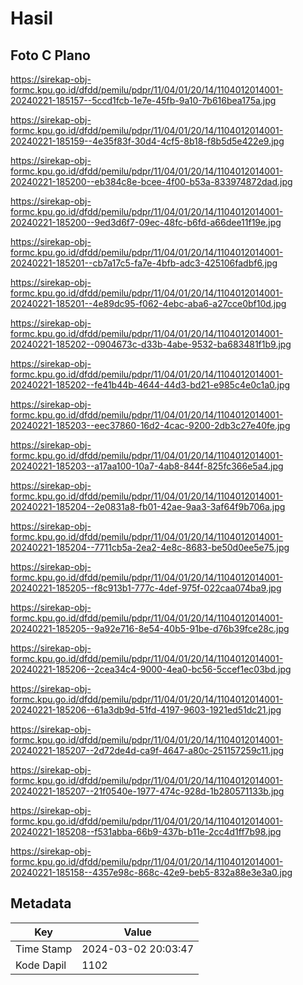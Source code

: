 # Hasil

## Foto C Plano

https://sirekap-obj-formc.kpu.go.id/dfdd/pemilu/pdpr/11/04/01/20/14/1104012014001-20240221-185157--5ccd1fcb-1e7e-45fb-9a10-7b616bea175a.jpg

https://sirekap-obj-formc.kpu.go.id/dfdd/pemilu/pdpr/11/04/01/20/14/1104012014001-20240221-185159--4e35f83f-30d4-4cf5-8b18-f8b5d5e422e9.jpg

https://sirekap-obj-formc.kpu.go.id/dfdd/pemilu/pdpr/11/04/01/20/14/1104012014001-20240221-185200--eb384c8e-bcee-4f00-b53a-833974872dad.jpg

https://sirekap-obj-formc.kpu.go.id/dfdd/pemilu/pdpr/11/04/01/20/14/1104012014001-20240221-185200--9ed3d6f7-09ec-48fc-b6fd-a66dee11f19e.jpg

https://sirekap-obj-formc.kpu.go.id/dfdd/pemilu/pdpr/11/04/01/20/14/1104012014001-20240221-185201--cb7a17c5-fa7e-4bfb-adc3-425106fadbf6.jpg

https://sirekap-obj-formc.kpu.go.id/dfdd/pemilu/pdpr/11/04/01/20/14/1104012014001-20240221-185201--4e89dc95-f062-4ebc-aba6-a27cce0bf10d.jpg

https://sirekap-obj-formc.kpu.go.id/dfdd/pemilu/pdpr/11/04/01/20/14/1104012014001-20240221-185202--0904673c-d33b-4abe-9532-ba683481f1b9.jpg

https://sirekap-obj-formc.kpu.go.id/dfdd/pemilu/pdpr/11/04/01/20/14/1104012014001-20240221-185202--fe41b44b-4644-44d3-bd21-e985c4e0c1a0.jpg

https://sirekap-obj-formc.kpu.go.id/dfdd/pemilu/pdpr/11/04/01/20/14/1104012014001-20240221-185203--eec37860-16d2-4cac-9200-2db3c27e40fe.jpg

https://sirekap-obj-formc.kpu.go.id/dfdd/pemilu/pdpr/11/04/01/20/14/1104012014001-20240221-185203--a17aa100-10a7-4ab8-844f-825fc366e5a4.jpg

https://sirekap-obj-formc.kpu.go.id/dfdd/pemilu/pdpr/11/04/01/20/14/1104012014001-20240221-185204--2e0831a8-fb01-42ae-9aa3-3af64f9b706a.jpg

https://sirekap-obj-formc.kpu.go.id/dfdd/pemilu/pdpr/11/04/01/20/14/1104012014001-20240221-185204--7711cb5a-2ea2-4e8c-8683-be50d0ee5e75.jpg

https://sirekap-obj-formc.kpu.go.id/dfdd/pemilu/pdpr/11/04/01/20/14/1104012014001-20240221-185205--f8c913b1-777c-4def-975f-022caa074ba9.jpg

https://sirekap-obj-formc.kpu.go.id/dfdd/pemilu/pdpr/11/04/01/20/14/1104012014001-20240221-185205--9a92e716-8e54-40b5-91be-d76b39fce28c.jpg

https://sirekap-obj-formc.kpu.go.id/dfdd/pemilu/pdpr/11/04/01/20/14/1104012014001-20240221-185206--2cea34c4-9000-4ea0-bc56-5ccef1ec03bd.jpg

https://sirekap-obj-formc.kpu.go.id/dfdd/pemilu/pdpr/11/04/01/20/14/1104012014001-20240221-185206--61a3db9d-51fd-4197-9603-1921ed51dc21.jpg

https://sirekap-obj-formc.kpu.go.id/dfdd/pemilu/pdpr/11/04/01/20/14/1104012014001-20240221-185207--2d72de4d-ca9f-4647-a80c-251157259c11.jpg

https://sirekap-obj-formc.kpu.go.id/dfdd/pemilu/pdpr/11/04/01/20/14/1104012014001-20240221-185207--21f0540e-1977-474c-928d-1b280571133b.jpg

https://sirekap-obj-formc.kpu.go.id/dfdd/pemilu/pdpr/11/04/01/20/14/1104012014001-20240221-185208--f531abba-66b9-437b-b11e-2cc4d1ff7b98.jpg

https://sirekap-obj-formc.kpu.go.id/dfdd/pemilu/pdpr/11/04/01/20/14/1104012014001-20240221-185158--4357e98c-868c-42e9-beb5-832a88e3e3a0.jpg


## Metadata

| Key        | Value               |
| ---------- | ------------------- |
| Time Stamp | 2024-03-02 20:03:47 |
| Kode Dapil | 1102                |



